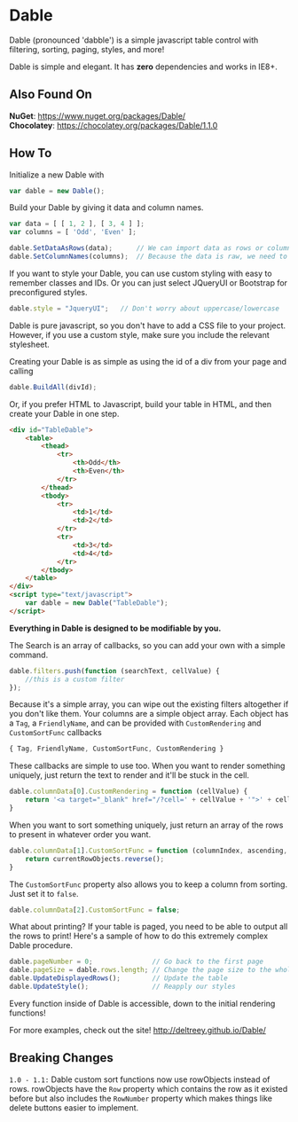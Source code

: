 Dable
=====

Dable (pronounced 'dabble') is a simple javascript table control with filtering, sorting, paging, styles, and more!

Dable is simple and elegant.  It has __zero__ dependencies and works in IE8+.

Also Found On
-----
**NuGet**: https://www.nuget.org/packages/Dable/<br />
**Chocolatey**: https://chocolatey.org/packages/Dable/1.1.0

How To
-----

Initialize a new Dable with

```javascript
var dable = new Dable();
```
Build your Dable by giving it data and column names.

```javascript
var data = [ [ 1, 2 ], [ 3, 4 ] ];
var columns = [ 'Odd', 'Even' ];

dable.SetDataAsRows(data);		// We can import data as rows or columns for flexibility
dable.SetColumnNames(columns);	// Because the data is raw, we need to name our columns
```
If you want to style your Dable, you can use custom styling with easy to remember classes and IDs.
Or you can just select JQueryUI or Bootstrap for preconfigured styles.

```javascript
dable.style = "JqueryUI";	// Don't worry about uppercase/lowercase
```
Dable is pure javascript, so you don't have to add a CSS file to your project.  However, if you use a custom style, make sure you include the relevant stylesheet.

Creating your Dable is as simple as using the id of a div from your page and calling

```javascript
dable.BuildAll(divId);
```
Or, if you prefer HTML to Javascript, build your table in HTML, and then create your Dable in one step.

```html
<div id="TableDable">
	<table>
		<thead>
			<tr>
				<th>Odd</th>
				<th>Even</th>
			</tr>
		</thead>
		<tbody>
			<tr>
				<td>1</td>
				<td>2</td>
			</tr>
			<tr>
				<td>3</td>
				<td>4</td>
			</tr>
		</tbody>
	</table>
</div>
<script type="text/javascript">
	var dable = new Dable("TableDable");
</script>
```
__Everything in Dable is designed to be modifiable by you.__

The Search is an array of callbacks, so you can add your own with a simple command.

```javascript
dable.filters.push(function (searchText, cellValue) {
	//this is a custom filter
});
```
Because it's a simple array, you can wipe out the existing filters altogether if you don't like them.
Your columns are a simple object array.  Each object has a `Tag`, a `FriendlyName`, and can be provided with `CustomRendering` and `CustomSortFunc` callbacks

```javascript
{ Tag, FriendlyName, CustomSortFunc, CustomRendering }
```
These callbacks are simple to use too.  When you want to render something uniquely, just return the text to render and it'll be stuck in the cell.

```javascript
dable.columnData[0].CustomRendering = function (cellValue) {
	return '<a target="_blank" href="/?cell=' + cellValue + '">' + cellValue + '</a>';
}
```
When you want to sort something uniquely, just return an array of the rows to present in whatever order you want.

```javascript
dable.columnData[1].CustomSortFunc = function (columnIndex, ascending, currentRowObjects) {
	return currentRowObjects.reverse();
}
```
The `CustomSortFunc` property also allows you to keep a column from sorting.  Just set it to `false`.
```javascript
dable.columnData[2].CustomSortFunc = false;
```
What about printing?  If your table is paged, you need to be able to output all the rows to print!
Here's a sample of how to do this extremely complex Dable procedure.

```javascript
dable.pageNumber = 0;				// Go back to the first page
dable.pageSize = dable.rows.length;	// Change the page size to the whole table size
dable.UpdateDisplayedRows();		// Update the table
dable.UpdateStyle();				// Reapply our styles
```

Every function inside of Dable is accessible, down to the initial rendering functions!

For more examples, check out the site! http://deltreey.github.io/Dable/

Breaking Changes
-----

`1.0 - 1.1:` Dable custom sort functions now use rowObjects instead of rows.  rowObjects have the `Row` property which contains the row as it existed before but also includes the `RowNumber` property which makes things like delete buttons easier to implement.
